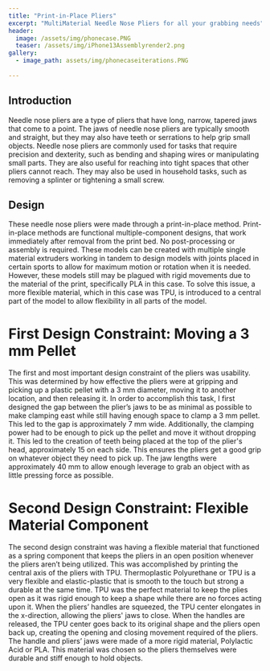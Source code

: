 ```yaml
---
title: "Print-in-Place Pliers"
excerpt: "MultiMaterial Needle Nose Pliers for all your grabbing needs"
header:
  image: /assets/img/phonecase.PNG
  teaser: /assets/img/iPhone13Assemblyrender2.png
gallery:
  - image_path: assets/img/phonecaseiterations.PNG
   
---
```



## Introduction
Needle nose pliers are a type of pliers that have long, narrow, tapered jaws that come to a point. The jaws of needle nose pliers are typically smooth and straight, but they may also have teeth or serrations to help grip small objects. Needle nose pliers are commonly used for tasks that require precision and dexterity, such as bending and shaping wires or manipulating small parts. They are also useful for reaching into tight spaces that other pliers cannot reach. They may also be used in household tasks, such as removing a splinter or tightening a small screw.

## Design
These needle nose pliers were made through a print-in-place method. Print-in-place methods are functional multiple-component designs, that work immediately after removal from the print bed. No post-processing or assembly is required. These models can be created with multiple single material extruders working in tandem to design models with joints placed in certain sports to allow for maximum motion or rotation when it is needed. However, these models still may be plagued with rigid movements due to the material of the print, specifically PLA in this case. To solve this issue, a more flexible material, which in this case was TPU, is introduced to a central part of the model to allow flexibility in all parts of the model.
# First Design Constraint: Moving a 3 mm Pellet
The first and most important design constraint of the pliers was usability. This was determined by how effective the pliers were at gripping and picking up a plastic pellet with a 3 mm diameter, moving it to another location, and then releasing it. In order to accomplish this task, I first designed the gap between the plier’s jaws to be as minimal as possible to make clamping east while still having enough space to clamp a 3 mm pellet. This led to the gap is approximately 7 mm wide. Additionally, the clamping power had to be enough to pick up the pellet and move it without dropping it. This led to the creation of teeth being placed at the top of the plier's head, approximately 15 on each side. This ensures the pliers get a good grip on whatever object they need to pick up. The jaw lengths were approximately 40 mm to allow enough leverage to grab an object with as little pressing force as possible.

# Second Design Constraint: Flexible Material Component
The second design constraint was having a flexible material that functioned as a spring component that keeps the pliers in an open position whenever the pliers aren’t being utilized. This was accomplished by printing the central axis of the pliers with TPU. Thermoplastic Polyurethane or TPU is a very flexible and elastic-plastic that is smooth to the touch but strong a durable at the same time. TPU was the perfect material to keep the plies open as it was rigid enough to keep a shape while there are no forces acting upon it. When the pliers’ handles are squeezed, the TPU center elongates in the x-direction, allowing the pliers' jaws to close. When the handles are released, the TPU center goes back to its original shape and the pliers open back up, creating the opening and closing movement required of the pliers. The handle and pliers’ jaws were made of a more rigid material, Polylactic Acid or PLA. This material was chosen so the pliers themselves were durable and stiff enough to hold objects.





